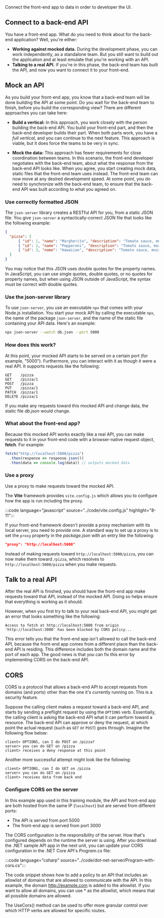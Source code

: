 Connect the front-end app to data in order to developer the UI. 

## Connect to a back-end API

You have a front-end app. What do you need to think about for the back-end application? Well, you're either:

- **Working against mocked data.** During the development phase, you can work independently, as a standalone team. But you still want to build out the application and at least emulate that you're working with an API.
- **Talking to a real API.** If you're in this phase, the back-end team has built the API, and now you want to connect it to your front-end.

## Mock an API

As you build your front-end app, you know that a back-end team will be done building the API at some point. Do you wait for the back-end team to finish, before you build the corresponding view? There are different approaches you can take here:

- **Build a vertical:** In this approach, you work closely with the person building the back-end API. You build your front-end part, and then the back-end developer builds their part. When both parts work, you have a _full vertical_, and you can continue to the next feature. This approach is viable, but it does force the teams to be very in sync.

- **Mock the data:** This approach has fewer requirements for close coordination between teams. In this scenario, the front-end developer negotiates with the back-end team, about what the response from the back-end API looks like. When you agree, you start creating mock data, static files that the front-end team uses instead. The front-end team can now move at any desired development speed. At some point, you do need to synchronize with the back-end team, to ensure that the back-end API was built according to what you agreed on.

### Use correctly formatted JSON

The `json-server` library creates a RESTful API for you, from a static JSON file. You give `json-server` a syntactically-correct JSON file that looks like the following example:

```json
{
  "pizza": [
      { "id": 1, "name": "Margherita", "description": "Tomato sauce, mozzarella, and basil" },
      { "id": 2, "name": "Pepperoni", "description": "Tomato sauce, mozzarella, and pepperoni" },
      { "id": 3, "name": "Hawaiian", "description": "Tomato sauce, mozzarella, ham, and pineapple" }
  ]
}
```

You may notice that this JSON uses double quotes for the property names. In JavaScript, you can use single quotes, double quotes, or no quotes for property names, but when using JSON outside of JavaScript, the syntax must be correct with double quotes.

### Use the json-server library

To use `json-server`, you use an executable `npx` that comes with your Node.js installation. You start your mock API by calling the executable `npx`, the name of the package `json-server`, and the name of the static file containing your API data. Here's an example:

```bash
npx json-server --watch db.json --port 5000
```

### How does this work?

At this point, your mocked API starts to be served on a certain port (for example, "5000"). Furthermore, you can interact with it as though it were a real API. It supports requests like the following:

```output
GET    /pizza
GET    /pizza/1
POST   /pizza
PUT    /pizza/1
PATCH  /pizza/1
DELETE /pizza/1
```

If you make any requests toward this mocked API and change data, the static file _db.json_ would change.

### What about the front-end app?

Because this mocked API works exactly like a real API, you can make requests to it in your front-end code with a browser-native request object, **fetch**. For example:

```javascript
fetch("http://localhost:5000/pizza")
  .then(response => response.json())
  .then(data => console.log(data)) // outputs mocked data 
```

### Use a proxy

Use a proxy to make requests toward the mocked API. 

The **Vite** framework provides `vite.config.js` which allows you to configure how the app is run including the proxy. 

:::code language="javascript" source="../code/vite.config.js" highlight="8-11":::

If your front-end framework doesn't provide a proxy mechanism with its local server, you need to provide one. A standard way to set up a proxy is to set the `proxy` property in the _package.json_ with an entry like the following:

```json
"proxy": "http://localhost:5000"
```

Instead of making requests toward `http://localhost:5000/pizza`, you can now make them toward `/pizza`, which resolves to `http://localhost:5000/pizza` when you make requests. 

## Talk to a real API

After the real API is finished, you should have the front-end app make requests toward that API, instead of the mocked API. Doing so helps ensure that everything is working as it should.

However, when you first try to talk to your real back-end API, you might get an error that looks something like the following:

```output
Access to fetch at http://localhost:5000 from origin 'http://localhost:3000' has been blocked by CORS policy...
```

This error tells you that the front-end app isn't allowed to call the back-end API, because the front-end app comes from a different place than the back-end API is residing. This difference includes both the domain name and the port of each app. The good news is that you can fix this error by implementing CORS on the back-end API.  

## CORS

CORS is a protocol that allows a back-end API to accept requests from domains (and ports) other than the one it's currently running on. This is a security feature.

Suppose the calling client makes a request toward a back-end API, and starts by sending a preflight request by using the `OPTIONS` verb. Essentially, the calling client is asking the back-end API what it can perform toward a resource. The back-end API can approve or deny the request, at which point the actual request (such as `GET` or `POST`) goes through. Imagine the following flow below:

```output
client> OPTIONS, can I do POST on /pizza?
server> you can do GET on /pizza
client> receives a deny response at this point
```

Another more successful attempt might look like the following:

```output
client> OPTIONS, can I do GET on /pizza
server> you can do GET on /pizza
client> receives data from back end
```

### Configure CORS on the server

In this example app used in this training module, the API and front-end app are both hosted from the same IP (`localhost`) but are served from different ports: 

- The API is served from port 5000
- The front-end app is served from port 3000

The CORS configuration is the responsibility of the server. How that's configured depends on the runtime the server is using. After you download the .NET sample API app in the next unit, you can update your CORS configuration in the .NET Core API's _Program.cs_ file:

:::code language="csharp" source="../code/dot-net-server/Program-with-cors.cs":::

The code snippet shows how to add a policy to an API that includes an allowlist of domains that are allowed to communicate with the API. In this example, the domain http://example.com is added to the allowlist. If you want to allow all domains, you can use * as the allowlist, which means that all possible domains are allowed.

The UseCors() method can be used to offer more granular control over which HTTP verbs are allowed for specific routes.
